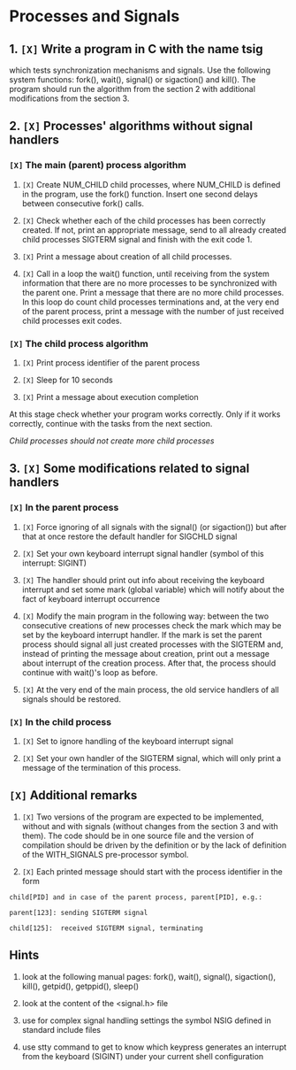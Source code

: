 # Processes and Signals

## 1. `[X]` Write a program in C with the name tsig
which tests synchronization mechanisms and signals. Use the following system functions: fork(), wait(), signal() or sigaction() and kill(). The program should run the algorithm from the section 2 with additional modifications from
the section 3.


## 2. `[X]` Processes' algorithms without signal handlers

### `[X]` The main (parent) process algorithm

1. `[X]` Create NUM_CHILD child processes, where NUM_CHILD is defined in the
program, use the fork() function. Insert one second delays between
consecutive fork() calls.

2. `[X]` Check whether each of the child processes has been correctly created. If
not, print an appropriate message, send to all already created child
processes SIGTERM signal and finish with the exit code 1.

3. `[X]` Print a message about creation of all child processes.

4. `[X]` Call in a loop the wait() function, until receiving from the system
information that there are no more processes to be synchronized with the
parent one. Print a message that there are no more child processes. In this
loop do count child processes terminations and, at the very end of the
parent process, print a message with the number of just received child
processes exit codes.

### `[X]` The child process algorithm

1. `[X]` Print process identifier of the parent process

2. `[X]` Sleep for 10 seconds

3. `[X]` Print a message about execution completion

At this stage check whether your program works correctly. Only if it works
correctly, continue with the tasks from the next section.

*Child processes should not create more child processes*


## 3. `[X]` Some modifications related to signal handlers

### `[X]` In the parent process

1. `[X]` Force ignoring of all signals with the signal() (or sigaction()) but
after that at once restore the default handler for SIGCHLD signal

2. `[X]` Set your own keyboard interrupt signal handler (symbol of this interrupt:
SIGINT)

3. `[X]` The handler should print out info about receiving the keyboard interrupt
and set some mark (global variable) which will notify about the fact of
keyboard interrupt occurrence

4. `[X]` Modify the main program in the following way: between the two consecutive
creations of new processes check the mark which may be set by the keyboard
interrupt handler. If the mark is set the parent process should signal all
just created processes with the SIGTERM and, instead of printing the message
about creation, print out a message about interrupt of the creation process.
After that, the process should continue with wait()'s loop as before.

5. `[X]` At the very end of the main process, the old service handlers of all
signals should be restored.

### `[X]` In the child process

1. `[X]` Set to ignore handling of the keyboard interrupt signal

2. `[X]` Set your own handler of the SIGTERM signal, which will only print a
message of the termination of this process.


## `[X]` Additional remarks

1. `[X]` Two versions of the program are expected to be implemented, without and
with signals (without changes from the section 3 and with them). The code
should be in one source file and the version of compilation should be driven
by the definition or by the lack of definition of the WITH_SIGNALS
pre-processor symbol.

2. `[X]` Each printed message should start with the process identifier in the form
```
child[PID] and in case of the parent process, parent[PID], e.g.:

parent[123]: sending SIGTERM signal 

child[125]:  received SIGTERM signal, terminating
```

## Hints

1. look at the following manual pages: fork(), wait(), signal(),
sigaction(), kill(), getpid(), getppid(), sleep()

2. look at the content of the <signal.h> file

3. use for complex signal handling settings the symbol NSIG defined in 
standard include files

4. use stty command to get to know which keypress generates an interrupt
from the keyboard (SIGINT) under your current shell configuration
